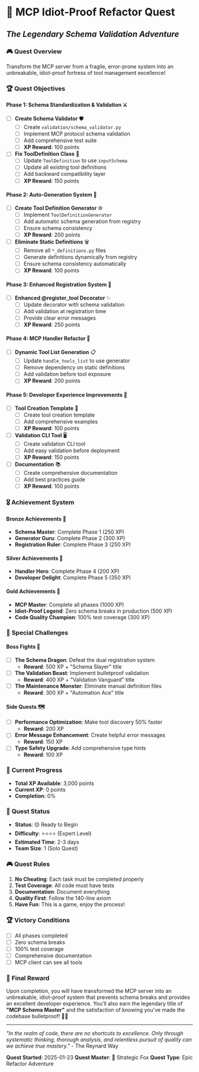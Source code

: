 # 🦊 MCP Idiot-Proof Refactor Quest

## _The Legendary Schema Validation Adventure_

### 🎮 **Quest Overview**

Transform the MCP server from a fragile, error-prone system into an unbreakable, idiot-proof fortress of tool management excellence!

### 🏆 **Quest Objectives**

#### **Phase 1: Schema Standardization & Validation** ⚔️

- [ ] **Create Schema Validator** 🛡️
  - [ ] Create `validation/schema_validator.py`
  - [ ] Implement MCP protocol schema validation
  - [ ] Add comprehensive test suite
  - [ ] **XP Reward**: 100 points

- [ ] **Fix ToolDefinition Class** 🔧
  - [ ] Update `ToolDefinition` to use `inputSchema`
  - [ ] Update all existing tool definitions
  - [ ] Add backward compatibility layer
  - [ ] **XP Reward**: 150 points

#### **Phase 2: Auto-Generation System** 🤖

- [ ] **Create Tool Definition Generator** ⚙️
  - [ ] Implement `ToolDefinitionGenerator`
  - [ ] Add automatic schema generation from registry
  - [ ] Ensure schema consistency
  - [ ] **XP Reward**: 200 points

- [ ] **Eliminate Static Definitions** 🗑️
  - [ ] Remove all `*_definitions.py` files
  - [ ] Generate definitions dynamically from registry
  - [ ] Ensure schema consistency automatically
  - [ ] **XP Reward**: 100 points

#### **Phase 3: Enhanced Registration System** 🚀

- [ ] **Enhanced @register_tool Decorator** ✨
  - [ ] Update decorator with schema validation
  - [ ] Add validation at registration time
  - [ ] Provide clear error messages
  - [ ] **XP Reward**: 250 points

#### **Phase 4: MCP Handler Refactor** 🔄

- [ ] **Dynamic Tool List Generation** 📋
  - [ ] Update `handle_tools_list` to use generator
  - [ ] Remove dependency on static definitions
  - [ ] Add validation before tool exposure
  - [ ] **XP Reward**: 200 points

#### **Phase 5: Developer Experience Improvements** 🎯

- [ ] **Tool Creation Template** 📝
  - [ ] Create tool creation template
  - [ ] Add comprehensive examples
  - [ ] **XP Reward**: 100 points

- [ ] **Validation CLI Tool** 🖥️
  - [ ] Create validation CLI tool
  - [ ] Add easy validation before deployment
  - [ ] **XP Reward**: 150 points

- [ ] **Documentation** 📚
  - [ ] Create comprehensive documentation
  - [ ] Add best practices guide
  - [ ] **XP Reward**: 100 points

### 🎖️ **Achievement System**

#### **Bronze Achievements** 🥉

- **Schema Master**: Complete Phase 1 (250 XP)
- **Generator Guru**: Complete Phase 2 (300 XP)
- **Registration Ruler**: Complete Phase 3 (250 XP)

#### **Silver Achievements** 🥈

- **Handler Hero**: Complete Phase 4 (200 XP)
- **Developer Delight**: Complete Phase 5 (350 XP)

#### **Gold Achievements** 🥇

- **MCP Master**: Complete all phases (1000 XP)
- **Idiot-Proof Legend**: Zero schema breaks in production (500 XP)
- **Code Quality Champion**: 100% test coverage (300 XP)

### 🏅 **Special Challenges**

#### **Boss Fights** 👹

- [ ] **The Schema Dragon**: Defeat the dual registration system
  - **Reward**: 500 XP + "Schema Slayer" title
- [ ] **The Validation Beast**: Implement bulletproof validation
  - **Reward**: 400 XP + "Validation Vanguard" title
- [ ] **The Maintenance Monster**: Eliminate manual definition files
  - **Reward**: 300 XP + "Automation Ace" title

#### **Side Quests** 🗺️

- [ ] **Performance Optimization**: Make tool discovery 50% faster
  - **Reward**: 200 XP
- [ ] **Error Message Enhancement**: Create helpful error messages
  - **Reward**: 150 XP
- [ ] **Type Safety Upgrade**: Add comprehensive type hints
  - **Reward**: 100 XP

### 🎯 **Current Progress**

- **Total XP Available**: 3,000 points
- **Current XP**: 0 points
- **Completion**: 0%

### 🚀 **Quest Status**

- **Status**: 🟡 Ready to Begin
- **Difficulty**: ⭐⭐⭐⭐ (Expert Level)
- **Estimated Time**: 2-3 days
- **Team Size**: 1 (Solo Quest)

### 🎮 **Quest Rules**

1. **No Cheating**: Each task must be completed properly
2. **Test Coverage**: All code must have tests
3. **Documentation**: Document everything
4. **Quality First**: Follow the 140-line axiom
5. **Have Fun**: This is a game, enjoy the process!

### 🏆 **Victory Conditions**

- [ ] All phases completed
- [ ] Zero schema breaks
- [ ] 100% test coverage
- [ ] Comprehensive documentation
- [ ] MCP client can see all tools

### 🎉 **Final Reward**

Upon completion, you will have transformed the MCP server into an unbreakable, idiot-proof system that prevents schema breaks and provides an excellent developer experience. You'll also earn the legendary title of **"MCP Schema Master"** and the satisfaction of knowing you've made the codebase bulletproof! 🦊✨

---

_"In the realm of code, there are no shortcuts to excellence. Only through systematic thinking, thorough analysis, and relentless pursuit of quality can we achieve true mastery."_ - The Reynard Way

**Quest Started**: 2025-01-23
**Quest Master**: 🦊 Strategic Fox
**Quest Type**: Epic Refactor Adventure
